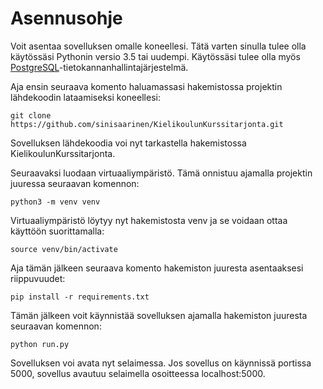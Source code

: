 # Asennusohje

Voit asentaa sovelluksen omalle koneellesi. Tätä varten sinulla tulee olla käytössäsi Pythonin versio 3.5 tai uudempi. Käytössäsi tulee olla myös [PostgreSQL](https://www.postgresql.org/)-tietokannanhallintajärjestelmä. 

Aja ensin seuraava komento haluamassasi hakemistossa projektin lähdekoodin lataamiseksi koneellesi:
```
git clone https://github.com/sinisaarinen/KielikoulunKurssitarjonta.git
```
Sovelluksen lähdekoodia voi nyt tarkastella hakemistossa KielikoulunKurssitarjonta.

Seuraavaksi luodaan virtuaaliympäristö. Tämä onnistuu ajamalla projektin juuressa seuraavan komennon:
```
python3 -m venv venv
```
Virtuaaliympäristö löytyy nyt hakemistosta venv ja se voidaan ottaa käyttöön suorittamalla:
```
source venv/bin/activate
```

Aja tämän jälkeen seuraava komento hakemiston juuresta asentaaksesi riippuvuudet:
```
pip install -r requirements.txt
```

Tämän jälkeen voit käynnistää sovelluksen ajamalla hakemiston juuresta seuraavan komennon:
```
python run.py
```
Sovelluksen voi avata nyt selaimessa. Jos sovellus on käynnissä portissa 5000, sovellus avautuu selaimella osoitteessa localhost:5000.
